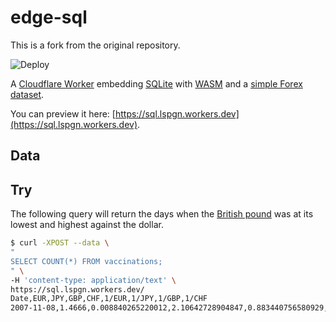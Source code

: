# edge-sql

This is a fork from the original repository.

![Deploy](https://github.com/lspgn/edge-sql/workflows/Deploy/badge.svg)

A [Cloudflare Worker](https://workers.cloudflare.com/) embedding [SQLite](https://sqlite.org/)
with [WASM](https://webassembly.org/) and a [simple Forex dataset](#data).

You can preview it here: [https://sql.lspgn.workers.dev](https://sql.lspgn.workers.dev).

## Data


## Try

The following query will return the days when the [British pound](https://en.wikipedia.org/wiki/Pound_sterling)
was at its lowest and highest against the dollar.

```bash
$ curl -XPOST --data \
"
SELECT COUNT(*) FROM vaccinations;
" \
-H 'content-type: application/text' \
https://sql.lspgn.workers.dev/
Date,EUR,JPY,GBP,CHF,1/EUR,1/JPY,1/GBP,1/CHF
2007-11-08,1.4666,0.008840265220012,2.10642728904847,0.883440756580929,0.681849174962498,113.118778126279,0.47473748806764,1.13193781535524
```